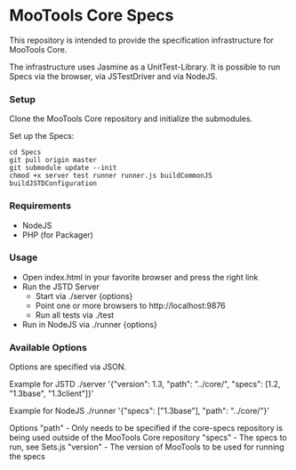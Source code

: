 MooTools Core Specs
===================

This repository is intended to provide the specification infrastructure for MooTools Core.

The infrastructure uses Jasmine as a UnitTest-Library. It is possible to run Specs via
the browser, via JSTestDriver and via NodeJS.

### Setup

Clone the MooTools Core repository and initialize the submodules.

Set up the Specs:

	cd Specs
	git pull origin master
	git submodule update --init
	chmod +x server test runner runner.js buildCommonJS buildJSTDConfiguration

### Requirements

* NodeJS
* PHP (for Packager)

### Usage

* Open index.html in your favorite browser and press the right link
* Run the JSTD Server
	* Start via ./server {options}
	* Point one or more browsers to http://localhost:9876
	* Run all tests via ./test
* Run in NodeJS via ./runner {options}

### Available Options

Options are specified via JSON.

Example for JSTD
	./server '{"version": 1.3, "path": "../core/", "specs": [1.2, "1.3base", "1.3client"]}'

Example for NodeJS
	./runner '{"specs": ["1.3base"], "path": "../core/"}'

Options
	"path" - Only needs to be specified if the core-specs repository is being used outside of the MooTools Core repository
	"specs" - The specs to run, see Sets.js
	"version" - The version of MooTools to be used for running the specs